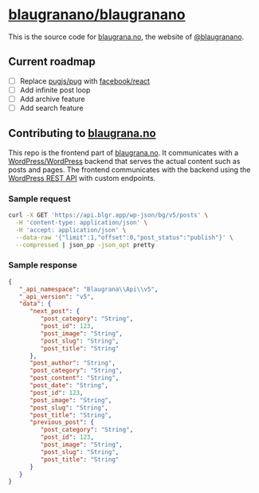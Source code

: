# [blaugranano/blaugranano](https://github.com/blaugranano/blaugranano)

This is the source code for [blaugrana.no](https://www.blaugrana.no/), the website of [@blaugranano](https://github.com/blaugranano).

## Current roadmap

- [ ] Replace [pugjs/pug](https://github.com/pugjs/pug) with [facebook/react](https://github.com/facebook/react)
- [ ] Add infinite post loop
- [ ] Add archive feature
- [ ] Add search feature

## Contributing to [blaugrana.no](https://www.blaugrana.no/)

This repo is the frontend part of [blaugrana.no](https://www.blaugrana.no/). It communicates with a [WordPress/WordPress](https://github.com/WordPress/WordPress) backend that serves the actual content such as posts and pages. The frontend communicates with the backend using the [WordPress REST API](https://developer.wordpress.org/rest-api/) with custom endpoints.

### Sample request

```sh
curl -X GET 'https://api.blgr.app/wp-json/bg/v5/posts' \
  -H 'content-type: application/json' \
  -H 'accept: application/json' \
  --data-raw '{"limit":1,"offset":0,"post_status":"publish"}' \
  --compressed | json_pp -json_opt pretty
```

### Sample response

```json
{
   "_api_namespace": "Blaugrana\\Api\\v5",
   "_api_version": "v5",
   "data": {
      "next_post": {
         "post_category": "String",
         "post_id": 123,
         "post_image": "String",
         "post_slug": "String",
         "post_title": "String"
      },
      "post_author": "String",
      "post_category": "String",
      "post_content": "String",
      "post_date": "String",
      "post_id": 123,
      "post_image": "String",
      "post_slug": "String",
      "post_title": "String",
      "previous_post": {
         "post_category": "String",
         "post_id": 123,
         "post_image": "String",
         "post_slug": "String",
         "post_title": "String"
      }
   }
}
```
